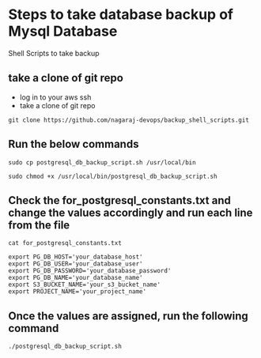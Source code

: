 # Steps to take database backup of Mysql Database
Shell Scripts to take backup

## take a clone of git repo
- log in to your aws ssh
- take a clone of git repo
```
git clone https://github.com/nagaraj-devops/backup_shell_scripts.git
```
## Run the below commands

```
sudo cp postgresql_db_backup_script.sh /usr/local/bin
```

```
sudo chmod +x /usr/local/bin/postgresql_db_backup_script.sh
```

## Check the for_postgresql_constants.txt and change the values accordingly and run each line from the file

```
cat for_postgresql_constants.txt
```

```
export PG_DB_HOST='your_database_host'
export PG_DB_USER='your_database_user'
export PG_DB_PASSWORD='your_database_password'
export PG_DB_NAME='your_database_name'
export S3_BUCKET_NAME='your_s3_bucket_name'
export PROJECT_NAME='your_project_name'
```

## Once the values are assigned, run the following command
```
./postgresql_db_backup_script.sh
```
